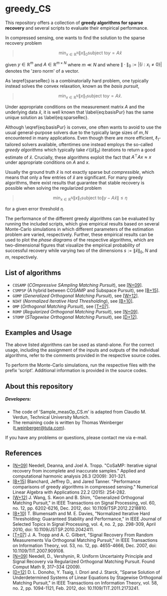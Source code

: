 # greedy_CS
This repository offers a collection of **greedy algorithms for sparse recovery** and several scripts to evaluate their empirical performance.

In compressed sensing, one wants to find the solution to the sparse recovery problem

>$$ \min_{x \in \mathbb{R}^N} \|x \|_0 \text{subject to} y = A\hat{x} \label{eq:sparseRec} $$

given $y\in \mathbb{R}^m$ and $A\in \mathbb{R}^{m \times N}$ where $m \ll N$ and where $\|\cdot\|_0:=|\{i: x_i \neq 0\}|$ denotes the 'zero norm' of a vector.

As \eqref{sparseRec} is a combinatorially hard problem, one typically instead solves the convex relaxation, known as the _basis pursuit_,

>$$ \min_{x \in \mathbb{R}^N} \|x \|_1 \text{subject to} y = A\hat{x}. \label{eq:basisPur} $$

Under appropriate conditions on the measurement matrix $A$ and the underlying data $\hat{x}$, it is well known that \label{eq:basisPur} has the same unique solution as \label{eq:sparseRec}.

Although \eqref{eq:basisPur} is convex, one often wants to avoid to use the usual general-purpose solvers due to the typically large sizes of $m,N$ encountered in many applications. Even though there are more efficient, $\ell_1$-tailored solvers available, oftentimes one instead employs the so-called _greedy algorithms_ which typically take $\mathcal{O}(\|\hat{x}\|_0)$ iterations to return a good estimate of $\hat{x}$. Crucially, these algorithms exploit the fact that $A^\top Ax\approx x$ under appropriate conditions on $A$ and $x$.

Usually the ground truth $\hat{x}$ is not exactly sparse but _compressible_, which means that only a few entries of $\hat{x}$ are significant. For many greedy algorithms, there exist results that guarantee that stable recovery is possible when solving the regularized problem

>$$ \min_{x \in \mathbb{R}^N} \|x \|_1 \text{subject to} \|y-A\hat{x}\|\leq \eta $$

for a given error threshold $\eta$.

The performance of the different greedy algorithms can be evaluated by running the included scripts, which give empirical results based on several Monte-Carlo simulations in which different parameters of the estimation problem are varied, respectively. Further, these empirical results can be used to plot the _phase diagrams_ of the respective algorithms, which are two-dimensional figures that visualize the empirical probability of successful recovery while varying two of the dimensions $s:=\|\hat{x}\|_0$, $N$ and $m$, respectively.

## List of algorithms

* `COSAMP` (_COmpressive SAmpling Matching Pursuit_), see [[N+09]](https://www.sciencedirect.com/science/article/pii/S1063520308000638).
* `CSMPSP` (A hybrid between COSAMP and Subspace Pursuit), see [[B+15]](https://onlinelibrary.wiley.com/doi/abs/10.1002/nla.1948).
* `GOMP` (_Generalized Orthogonal Matching Pursuit_), see [[W+12]](https://ieeexplore.ieee.org/document/6302206).
* `NIHT` (_Normalized Iterative Hard Thresholding_), see [[B+10]](https://ieeexplore.ieee.org/document/5419091).
* `OMP` (_Orthogonal Matching Pursuit_), see [[T+07]](https://ieeexplore.ieee.org/document/4385788).
* `ROMP` (_Regularized Orthogonal Matching Pursuit_), see [[N+09]](https://doi.org/10.1007/s10208-008-9031-3).
* `STOMP` (_STagewise Orthogonal Matching Pursuit_), see [[D+12]](https://ieeexplore.ieee.org/document/6145475).

## Examples and Usage
The above listed algorithms can be used as stand-alone. For the correct usage, including the assignment of the inputs and outputs of the individual algorithms, refer to the comments provided in the respective source codes.

To perform the Monte-Carlo simulations, run the respective files with the prefix 'script'. Additional information is provided in the source codes.

## About this repository
##### Developers:
* The code of 'Sample_measOp_CS.m' is adapted from Claudio M. Verdun, Technical University Munich.
* The remaining code is written by Thomas Weinberger (<t.weinberger@tuta.com>).

If you have any problems or questions, please contact me via e-mail.

## References
 - [[N+09]](https://www.sciencedirect.com/science/article/pii/S1063520308000638) Needell, Deanna, and Joel A. Tropp. "CoSaMP: Iterative signal recovery from incomplete and inaccurate samples." Applied and computational harmonic analysis 26.3 (2009): 301-321.
 - [[B+15]](https://onlinelibrary.wiley.com/doi/abs/10.1002/nla.1948) Blanchard, Jeffrey D., and Jared Tanner. "Performance comparisons of greedy algorithms in compressed sensing." Numerical Linear Algebra with Applications 22.2 (2015): 254-282.
 - [[W+12]](https://ieeexplore.ieee.org/document/6302206) J. Wang, S. Kwon and B. Shim, "Generalized Orthogonal Matching Pursuit," in IEEE Transactions on Signal Processing, vol. 60, no. 12, pp. 6202-6216, Dec. 2012, doi: 10.1109/TSP.2012.2218810.
 - [[B+10]](https://ieeexplore.ieee.org/document/5419091) T. Blumensath and M. E. Davies, "Normalized Iterative Hard Thresholding: Guaranteed Stability and Performance," in IEEE Journal of Selected Topics in Signal Processing, vol. 4, no. 2, pp. 298-309, April 2010, doi: 10.1109/JSTSP.2010.2042411.
  - [[T+07]](https://ieeexplore.ieee.org/document/4385788) J. A. Tropp and A. C. Gilbert, "Signal Recovery From Random Measurements Via Orthogonal Matching Pursuit," in IEEE Transactions on Information Theory, vol. 53, no. 12, pp. 4655-4666, Dec. 2007, doi: 10.1109/TIT.2007.909108.
  - [[N+09]](https://doi.org/10.1007/s10208-008-9031-3) Needell, D., Vershynin, R. Uniform Uncertainty Principle and Signal Recovery via Regularized Orthogonal Matching Pursuit. Found Comput Math 9, 317–334 (2009).
  - [[D+12]](https://ieeexplore.ieee.org/document/6145475) D. L. Donoho, Y. Tsaig, I. Drori and J. Starck, "Sparse Solution of Underdetermined Systems of Linear Equations by Stagewise Orthogonal Matching Pursuit," in IEEE Transactions on Information Theory, vol. 58, no. 2, pp. 1094-1121, Feb. 2012, doi: 10.1109/TIT.2011.2173241.
